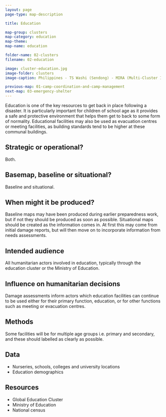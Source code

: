 ```yaml
---
layout: page
page-type: map-description

title: Education

map-group: clusters
map-category: education
map-theme: 
map-name: education

folder-name: 02-clusters
filename: 02-education

image: cluster-education.jpg
image-folder: clusters
image-caption: Philippines - TS Washi (Sendong) - MIRA (Multi-Cluster Initial Rapid Assessment) data for Education cluster

previous-map: 01-camp-coordination-and-camp-management
next-map: 03-emergency-shelter
---
```

Education is one of the key resources to get back in place following a disaster. It is particularly important for children of school age as it provides a safe and protective environment that helps them get to back to some form of normality. Educational facilities may also be used as evacuation centres or meeting facilities, as building standards tend to be higher at these communal buildings.

## Strategic or operational?

Both.

## Basemap, baseline or situational?

Baseline and situational.

## When might it be produced?

Baseline maps may have been produced during earlier preparedness work, but if not they should be produced as soon as possible. Situational maps should be created as the information comes in. At first this may come from initial damage reports, but will then move on to incorporate information from needs assessments.

## Intended audience

All humanitarian actors involved in education, typically through the education cluster or the Ministry of Education.

## Influence on humanitarian decisions

Damage assessments inform actors which education facilities can continue to be used either for their primary function, education, or for other functions such as meeting or evacuation centres.

## Methods

Some facilities will be for multiple age groups i.e. primary and secondary, and these should labelled as clearly as possible.

## Data

* Nurseries, schools, colleges and university locations
* Education demographics

## Resources

* Global Education Cluster
* Ministry of Education
* National census

